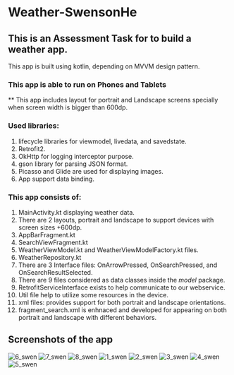 # Weather-SwensonHe

## This is an Assessment Task for to build a weather app. 
This app is built using kotlin, depending on MVVM design pattern.
### This app is able to run on Phones and Tablets
** This app includes layout for portrait and Landscape screens specially when screen width is bigger than 600dp.
### Used libraries:
1. lifecycle libraries for viewmodel, livedata, and savedstate.
2. Retrofit2.
3. OkHttp for logging interceptor purpose.
4. gson library for parsing JSON format.
5. Picasso and Glide are used for displaying images.
6. App support data binding.
### This app consists of:
1. MainActivity.kt displaying weather data.
2. There are 2 layouts, portrait and landscape to support devices with screen sizes +600dp. 
3. AppBarFragment.kt
4. SearchViewFragment.kt
5. WeatherViewModel.kt and WeatherViewModelFactory.kt files.
6. WeatherRepository.kt
7. There are 3 Interface files: OnArrowPressed, OnSearchPressed, and OnSearchResultSelected.
8. There are 9 files considered as data classes inside the *model* package.
9. RetrofitServiceInterface exists to help communicate to our webservice.
10. Util file help to utilize some resources in the device.
11. xml files: provides support for both portrait and landscape orientations.
12. fragment_search.xml is enhnaced and developed for appearing on both portrait and landscape with different behaviors.

## Screenshots of the app

![6_swen](https://user-images.githubusercontent.com/16711483/189366998-3c7ca58c-e060-48e1-b30d-05653a0c1bab.png)
![7_swen](https://user-images.githubusercontent.com/16711483/189367007-3431d9bb-4b17-4260-8723-46c14426ef32.png)
![8_swen](https://user-images.githubusercontent.com/16711483/189367010-b440a11f-b066-48fc-85b0-c2f8739f881e.png)
![1_swen](https://user-images.githubusercontent.com/16711483/189367021-235d9352-8095-4189-aa83-ba0710932180.png)
![2_swen](https://user-images.githubusercontent.com/16711483/189367034-03f74f46-3bdc-4b9d-8322-00115ed5a172.png)
![3_swen](https://user-images.githubusercontent.com/16711483/189367040-1fe538b6-892d-45e9-8fcc-812a31a22423.png)
![4_swen](https://user-images.githubusercontent.com/16711483/189367054-52c9922a-598e-4b2f-9fff-0a4e00f20324.png)
![5_swen](https://user-images.githubusercontent.com/16711483/189367058-17768244-d231-49a6-9ae9-d3171cb5b1b8.png)
